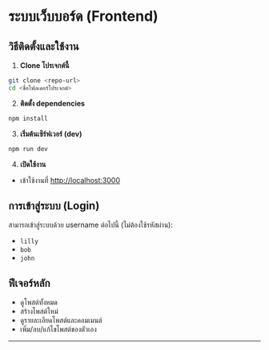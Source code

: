 # ระบบเว็บบอร์ด (Frontend)

## วิธีติดตั้งและใช้งาน

1. **Clone โปรเจกต์นี้**

```bash
git clone <repo-url>
cd <ชื่อโฟลเดอร์โปรเจกต์>
```

2. **ติดตั้ง dependencies**

```bash
npm install
```

3. **เริ่มต้นเซิร์ฟเวอร์ (dev)**

```bash
npm run dev
```

4. **เปิดใช้งาน**

- เข้าใช้งานที่ [http://localhost:3000](http://localhost:3000)

## การเข้าสู่ระบบ (Login)

สามารถเข้าสู่ระบบด้วย username ต่อไปนี้ (ไม่ต้องใช้รหัสผ่าน):

- `lilly`
- `bob`
- `john`

## ฟีเจอร์หลัก

- ดูโพสต์ทั้งหมด
- สร้างโพสต์ใหม่
- ดูรายละเอียดโพสต์และคอมเมนต์
- เพิ่ม/ลบ/แก้ไขโพสต์ของตัวเอง

---
